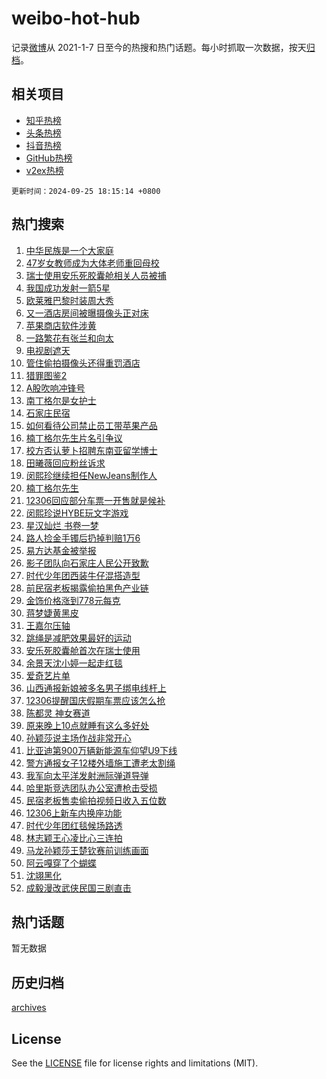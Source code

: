 # weibo-hot-hub

记录[微博](https://www.weibo.com)从 2021-1-7 日至今的热搜和热门话题。每小时抓取一次数据，按天[归档](archives)。

## 相关项目

- [知乎热榜](https://github.com/lonnyzhang423/zhihu-hot-hub)
- [头条热榜](https://github.com/lonnyzhang423/toutiao-hot-hub)
- [抖音热榜](https://github.com/lonnyzhang423/douyin-hot-hub)
- [GitHub热榜](https://github.com/lonnyzhang423/github-hot-hub)
- [v2ex热榜](https://github.com/lonnyzhang423/v2ex-hot-hub)


`更新时间：2024-09-25 18:15:14 +0800`

## 热门搜索

1. [中华民族是一个大家庭](https://m.weibo.cn/search?containerid=100103type%3D1%26t%3D10%26q%3D%23%E4%B8%AD%E5%8D%8E%E6%B0%91%E6%97%8F%E6%98%AF%E4%B8%80%E4%B8%AA%E5%A4%A7%E5%AE%B6%E5%BA%AD%23&stream_entry_id=51&isnewpage=1&extparam=seat%3D1%26pos%3D0%26filter_type%3Drealtimehot%26stream_entry_id%3D51%26q%3D%2523%25E4%25B8%25AD%25E5%258D%258E%25E6%25B0%2591%25E6%2597%258F%25E6%2598%25AF%25E4%25B8%2580%25E4%25B8%25AA%25E5%25A4%25A7%25E5%25AE%25B6%25E5%25BA%25AD%2523%26dgr%3D0%26c_type%3D51%26cate%3D10103%26display_time%3D1727259312%26pre_seqid%3D17272593129140415041912)
1. [47岁女教师成为大体老师重回母校](https://m.weibo.cn/search?containerid=100103type%3D1%26t%3D10%26q%3D%2347%E5%B2%81%E5%A5%B3%E6%95%99%E5%B8%88%E6%88%90%E4%B8%BA%E5%A4%A7%E4%BD%93%E8%80%81%E5%B8%88%E9%87%8D%E5%9B%9E%E6%AF%8D%E6%A0%A1%23&stream_entry_id=31&isnewpage=1&extparam=seat%3D1%26flag%3D1%26stream_entry_id%3D31%26pos%3D0%26realpos%3D1%26lcate%3D5001%26filter_type%3Drealtimehot%26c_type%3D31%26q%3D%252347%25E5%25B2%2581%25E5%25A5%25B3%25E6%2595%2599%25E5%25B8%2588%25E6%2588%2590%25E4%25B8%25BA%25E5%25A4%25A7%25E4%25BD%2593%25E8%2580%2581%25E5%25B8%2588%25E9%2587%258D%25E5%259B%259E%25E6%25AF%258D%25E6%25A0%25A1%2523%26dgr%3D0%26band_rank%3D1%26cate%3D5001%26display_time%3D1727259312%26pre_seqid%3D17272593129140415041912)
1. [瑞士使用安乐死胶囊舱相关人员被捕](https://m.weibo.cn/search?containerid=100103type%3D1%26t%3D10%26q%3D%23%E7%91%9E%E5%A3%AB%E4%BD%BF%E7%94%A8%E5%AE%89%E4%B9%90%E6%AD%BB%E8%83%B6%E5%9B%8A%E8%88%B1%E7%9B%B8%E5%85%B3%E4%BA%BA%E5%91%98%E8%A2%AB%E6%8D%95%23&stream_entry_id=31&isnewpage=1&extparam=seat%3D1%26flag%3D1%26stream_entry_id%3D31%26pos%3D1%26realpos%3D2%26lcate%3D5001%26filter_type%3Drealtimehot%26c_type%3D31%26q%3D%2523%25E7%2591%259E%25E5%25A3%25AB%25E4%25BD%25BF%25E7%2594%25A8%25E5%25AE%2589%25E4%25B9%2590%25E6%25AD%25BB%25E8%2583%25B6%25E5%259B%258A%25E8%2588%25B1%25E7%259B%25B8%25E5%2585%25B3%25E4%25BA%25BA%25E5%2591%2598%25E8%25A2%25AB%25E6%258D%2595%2523%26dgr%3D0%26band_rank%3D2%26cate%3D5001%26display_time%3D1727259312%26pre_seqid%3D17272593129140415041912)
1. [我国成功发射一箭5星](https://m.weibo.cn/search?containerid=100103type%3D1%26t%3D10%26q%3D%23%E6%88%91%E5%9B%BD%E6%88%90%E5%8A%9F%E5%8F%91%E5%B0%84%E4%B8%80%E7%AE%AD5%E6%98%9F%23&stream_entry_id=31&isnewpage=1&extparam=seat%3D1%26flag%3D0%26stream_entry_id%3D31%26pos%3D2%26realpos%3D3%26lcate%3D5001%26filter_type%3Drealtimehot%26c_type%3D31%26q%3D%2523%25E6%2588%2591%25E5%259B%25BD%25E6%2588%2590%25E5%258A%259F%25E5%258F%2591%25E5%25B0%2584%25E4%25B8%2580%25E7%25AE%25AD5%25E6%2598%259F%2523%26dgr%3D0%26band_rank%3D3%26cate%3D5001%26display_time%3D1727259312%26pre_seqid%3D17272593129140415041912)
1. [欧莱雅巴黎时装周大秀](https://m.weibo.cn/search?containerid=100103type%3D1%26t%3D10%26q%3D%23%E6%AC%A7%E8%8E%B1%E9%9B%85%E5%B7%B4%E9%BB%8E%E6%97%B6%E8%A3%85%E5%91%A8%E5%A4%A7%E7%A7%80%23&stream_entry_id=31&isnewpage=1&extparam=seat%3D1%26is_ad_pos%3D1%26stream_entry_id%3D31%26pos%3D3%26lcate%3D5001%26adid%3D256556%26band_rank%3D4%26filter_type%3Drealtimehot%26c_type%3D31%26q%3D%2523%25E6%25AC%25A7%25E8%258E%25B1%25E9%259B%2585%25E5%25B7%25B4%25E9%25BB%258E%25E6%2597%25B6%25E8%25A3%2585%25E5%2591%25A8%25E5%25A4%25A7%25E7%25A7%2580%2523%26dgr%3D0%26topic_ad%3D1%26cate%3D5001%26display_time%3D1727259312%26pre_seqid%3D17272593129140415041912)
1. [又一酒店房间被曝摄像头正对床](https://m.weibo.cn/search?containerid=100103type%3D1%26t%3D10%26q%3D%23%E5%8F%88%E4%B8%80%E9%85%92%E5%BA%97%E6%88%BF%E9%97%B4%E8%A2%AB%E6%9B%9D%E6%91%84%E5%83%8F%E5%A4%B4%E6%AD%A3%E5%AF%B9%E5%BA%8A%23&stream_entry_id=31&isnewpage=1&extparam=seat%3D1%26flag%3D1%26stream_entry_id%3D31%26pos%3D4%26realpos%3D4%26lcate%3D5001%26filter_type%3Drealtimehot%26c_type%3D31%26q%3D%2523%25E5%258F%2588%25E4%25B8%2580%25E9%2585%2592%25E5%25BA%2597%25E6%2588%25BF%25E9%2597%25B4%25E8%25A2%25AB%25E6%259B%259D%25E6%2591%2584%25E5%2583%258F%25E5%25A4%25B4%25E6%25AD%25A3%25E5%25AF%25B9%25E5%25BA%258A%2523%26dgr%3D0%26band_rank%3D4%26cate%3D5001%26display_time%3D1727259312%26pre_seqid%3D17272593129140415041912)
1. [苹果商店软件涉黄](https://m.weibo.cn/search?containerid=100103type%3D1%26t%3D10%26q%3D%23%E8%8B%B9%E6%9E%9C%E5%95%86%E5%BA%97%E8%BD%AF%E4%BB%B6%E6%B6%89%E9%BB%84%23&stream_entry_id=31&isnewpage=1&extparam=seat%3D1%26flag%3D2%26stream_entry_id%3D31%26pos%3D5%26realpos%3D5%26lcate%3D5001%26filter_type%3Drealtimehot%26c_type%3D31%26q%3D%2523%25E8%258B%25B9%25E6%259E%259C%25E5%2595%2586%25E5%25BA%2597%25E8%25BD%25AF%25E4%25BB%25B6%25E6%25B6%2589%25E9%25BB%2584%2523%26dgr%3D0%26band_rank%3D5%26cate%3D5001%26display_time%3D1727259312%26pre_seqid%3D17272593129140415041912)
1. [一路繁花有张兰和向太](https://m.weibo.cn/search?containerid=100103type%3D1%26t%3D10%26q%3D%E4%B8%80%E8%B7%AF%E7%B9%81%E8%8A%B1%E6%9C%89%E5%BC%A0%E5%85%B0%E5%92%8C%E5%90%91%E5%A4%AA&stream_entry_id=31&isnewpage=1&extparam=seat%3D1%26flag%3D1%26stream_entry_id%3D31%26pos%3D6%26realpos%3D6%26lcate%3D5001%26filter_type%3Drealtimehot%26c_type%3D31%26q%3D%25E4%25B8%2580%25E8%25B7%25AF%25E7%25B9%2581%25E8%258A%25B1%25E6%259C%2589%25E5%25BC%25A0%25E5%2585%25B0%25E5%2592%258C%25E5%2590%2591%25E5%25A4%25AA%26dgr%3D0%26band_rank%3D6%26cate%3D5001%26display_time%3D1727259312%26pre_seqid%3D17272593129140415041912)
1. [电视剧遮天](https://m.weibo.cn/search?containerid=100103type%3D1%26t%3D10%26q%3D%E7%94%B5%E8%A7%86%E5%89%A7%E9%81%AE%E5%A4%A9&stream_entry_id=31&isnewpage=1&extparam=seat%3D1%26flag%3D1%26stream_entry_id%3D31%26pos%3D7%26realpos%3D7%26lcate%3D5001%26filter_type%3Drealtimehot%26c_type%3D31%26q%3D%25E7%2594%25B5%25E8%25A7%2586%25E5%2589%25A7%25E9%2581%25AE%25E5%25A4%25A9%26dgr%3D0%26band_rank%3D7%26cate%3D5001%26display_time%3D1727259312%26pre_seqid%3D17272593129140415041912)
1. [管住偷拍摄像头还得重罚酒店](https://m.weibo.cn/search?containerid=100103type%3D1%26t%3D10%26q%3D%23%E7%AE%A1%E4%BD%8F%E5%81%B7%E6%8B%8D%E6%91%84%E5%83%8F%E5%A4%B4%E8%BF%98%E5%BE%97%E9%87%8D%E7%BD%9A%E9%85%92%E5%BA%97%23&stream_entry_id=31&isnewpage=1&extparam=seat%3D1%26flag%3D1%26stream_entry_id%3D31%26pos%3D8%26realpos%3D8%26lcate%3D5001%26filter_type%3Drealtimehot%26c_type%3D31%26q%3D%2523%25E7%25AE%25A1%25E4%25BD%258F%25E5%2581%25B7%25E6%258B%258D%25E6%2591%2584%25E5%2583%258F%25E5%25A4%25B4%25E8%25BF%2598%25E5%25BE%2597%25E9%2587%258D%25E7%25BD%259A%25E9%2585%2592%25E5%25BA%2597%2523%26dgr%3D0%26band_rank%3D8%26cate%3D5001%26display_time%3D1727259312%26pre_seqid%3D17272593129140415041912)
1. [猎罪图鉴2](https://m.weibo.cn/search?containerid=100103type%3D1%26t%3D10%26q%3D%E7%8C%8E%E7%BD%AA%E5%9B%BE%E9%89%B42&stream_entry_id=31&isnewpage=1&extparam=seat%3D1%26flag%3D16%26stream_entry_id%3D31%26pos%3D9%26realpos%3D9%26lcate%3D5001%26filter_type%3Drealtimehot%26c_type%3D31%26q%3D%25E7%258C%258E%25E7%25BD%25AA%25E5%259B%25BE%25E9%2589%25B42%26dgr%3D0%26band_rank%3D9%26cate%3D5001%26display_time%3D1727259312%26pre_seqid%3D17272593129140415041912)
1. [A股吹响冲锋号](https://m.weibo.cn/search?containerid=100103type%3D1%26t%3D10%26q%3D%23A%E8%82%A1%E5%90%B9%E5%93%8D%E5%86%B2%E9%94%8B%E5%8F%B7%23&stream_entry_id=31&isnewpage=1&extparam=seat%3D1%26flag%3D1%26stream_entry_id%3D31%26pos%3D10%26realpos%3D10%26lcate%3D5001%26filter_type%3Drealtimehot%26c_type%3D31%26q%3D%2523A%25E8%2582%25A1%25E5%2590%25B9%25E5%2593%258D%25E5%2586%25B2%25E9%2594%258B%25E5%258F%25B7%2523%26dgr%3D0%26band_rank%3D10%26cate%3D5001%26display_time%3D1727259312%26pre_seqid%3D17272593129140415041912)
1. [南丁格尔是女护士](https://m.weibo.cn/search?containerid=100103type%3D1%26t%3D10%26q%3D%E5%8D%97%E4%B8%81%E6%A0%BC%E5%B0%94%E6%98%AF%E5%A5%B3%E6%8A%A4%E5%A3%AB&stream_entry_id=31&isnewpage=1&extparam=seat%3D1%26flag%3D2%26stream_entry_id%3D31%26pos%3D11%26realpos%3D11%26lcate%3D5001%26filter_type%3Drealtimehot%26c_type%3D31%26q%3D%25E5%258D%2597%25E4%25B8%2581%25E6%25A0%25BC%25E5%25B0%2594%25E6%2598%25AF%25E5%25A5%25B3%25E6%258A%25A4%25E5%25A3%25AB%26dgr%3D0%26band_rank%3D11%26cate%3D5001%26display_time%3D1727259312%26pre_seqid%3D17272593129140415041912)
1. [石家庄民宿](https://m.weibo.cn/search?containerid=100103type%3D1%26t%3D10%26q%3D%E7%9F%B3%E5%AE%B6%E5%BA%84%E6%B0%91%E5%AE%BF&stream_entry_id=31&isnewpage=1&extparam=seat%3D1%26flag%3D0%26stream_entry_id%3D31%26pos%3D12%26realpos%3D12%26lcate%3D5001%26filter_type%3Drealtimehot%26c_type%3D31%26q%3D%25E7%259F%25B3%25E5%25AE%25B6%25E5%25BA%2584%25E6%25B0%2591%25E5%25AE%25BF%26dgr%3D0%26band_rank%3D12%26cate%3D5001%26display_time%3D1727259312%26pre_seqid%3D17272593129140415041912)
1. [如何看待公司禁止员工带苹果产品](https://m.weibo.cn/search?containerid=100103type%3D1%26t%3D10%26q%3D%23%E5%A6%82%E4%BD%95%E7%9C%8B%E5%BE%85%E5%85%AC%E5%8F%B8%E7%A6%81%E6%AD%A2%E5%91%98%E5%B7%A5%E5%B8%A6%E8%8B%B9%E6%9E%9C%E4%BA%A7%E5%93%81%23&stream_entry_id=31&isnewpage=1&extparam=seat%3D1%26flag%3D1%26stream_entry_id%3D31%26pos%3D13%26realpos%3D13%26lcate%3D5001%26filter_type%3Drealtimehot%26c_type%3D31%26q%3D%2523%25E5%25A6%2582%25E4%25BD%2595%25E7%259C%258B%25E5%25BE%2585%25E5%2585%25AC%25E5%258F%25B8%25E7%25A6%2581%25E6%25AD%25A2%25E5%2591%2598%25E5%25B7%25A5%25E5%25B8%25A6%25E8%258B%25B9%25E6%259E%259C%25E4%25BA%25A7%25E5%2593%2581%2523%26dgr%3D0%26band_rank%3D13%26cate%3D5001%26display_time%3D1727259312%26pre_seqid%3D17272593129140415041912)
1. [楠丁格尔先生片名引争议](https://m.weibo.cn/search?containerid=100103type%3D1%26t%3D10%26q%3D%23%E6%A5%A0%E4%B8%81%E6%A0%BC%E5%B0%94%E5%85%88%E7%94%9F%E7%89%87%E5%90%8D%E5%BC%95%E4%BA%89%E8%AE%AE%23&stream_entry_id=31&isnewpage=1&extparam=seat%3D1%26flag%3D0%26stream_entry_id%3D31%26pos%3D14%26realpos%3D14%26lcate%3D5001%26filter_type%3Drealtimehot%26c_type%3D31%26q%3D%2523%25E6%25A5%25A0%25E4%25B8%2581%25E6%25A0%25BC%25E5%25B0%2594%25E5%2585%2588%25E7%2594%259F%25E7%2589%2587%25E5%2590%258D%25E5%25BC%2595%25E4%25BA%2589%25E8%25AE%25AE%2523%26dgr%3D0%26band_rank%3D14%26cate%3D5001%26display_time%3D1727259312%26pre_seqid%3D17272593129140415041912)
1. [校方否认萝卜招聘东南亚留学博士](https://m.weibo.cn/search?containerid=100103type%3D1%26t%3D10%26q%3D%23%E6%A0%A1%E6%96%B9%E5%90%A6%E8%AE%A4%E8%90%9D%E5%8D%9C%E6%8B%9B%E8%81%98%E4%B8%9C%E5%8D%97%E4%BA%9A%E7%95%99%E5%AD%A6%E5%8D%9A%E5%A3%AB%23&stream_entry_id=31&isnewpage=1&extparam=seat%3D1%26flag%3D1%26stream_entry_id%3D31%26pos%3D15%26realpos%3D15%26lcate%3D5001%26filter_type%3Drealtimehot%26c_type%3D31%26q%3D%2523%25E6%25A0%25A1%25E6%2596%25B9%25E5%2590%25A6%25E8%25AE%25A4%25E8%2590%259D%25E5%258D%259C%25E6%258B%259B%25E8%2581%2598%25E4%25B8%259C%25E5%258D%2597%25E4%25BA%259A%25E7%2595%2599%25E5%25AD%25A6%25E5%258D%259A%25E5%25A3%25AB%2523%26dgr%3D0%26band_rank%3D15%26cate%3D5001%26display_time%3D1727259312%26pre_seqid%3D17272593129140415041912)
1. [田曦薇回应粉丝诉求](https://m.weibo.cn/search?containerid=100103type%3D1%26t%3D10%26q%3D%23%E7%94%B0%E6%9B%A6%E8%96%87%E5%9B%9E%E5%BA%94%E7%B2%89%E4%B8%9D%E8%AF%89%E6%B1%82%23&stream_entry_id=31&isnewpage=1&extparam=seat%3D1%26flag%3D1%26stream_entry_id%3D31%26pos%3D16%26realpos%3D16%26lcate%3D5001%26filter_type%3Drealtimehot%26c_type%3D31%26q%3D%2523%25E7%2594%25B0%25E6%259B%25A6%25E8%2596%2587%25E5%259B%259E%25E5%25BA%2594%25E7%25B2%2589%25E4%25B8%259D%25E8%25AF%2589%25E6%25B1%2582%2523%26dgr%3D0%26band_rank%3D16%26cate%3D5001%26display_time%3D1727259312%26pre_seqid%3D17272593129140415041912)
1. [闵熙珍继续担任NewJeans制作人](https://m.weibo.cn/search?containerid=100103type%3D1%26t%3D10%26q%3D%23%E9%97%B5%E7%86%99%E7%8F%8D%E7%BB%A7%E7%BB%AD%E6%8B%85%E4%BB%BBNewJeans%E5%88%B6%E4%BD%9C%E4%BA%BA%23&stream_entry_id=31&isnewpage=1&extparam=seat%3D1%26flag%3D1%26stream_entry_id%3D31%26pos%3D17%26realpos%3D17%26lcate%3D5001%26filter_type%3Drealtimehot%26c_type%3D31%26q%3D%2523%25E9%2597%25B5%25E7%2586%2599%25E7%258F%258D%25E7%25BB%25A7%25E7%25BB%25AD%25E6%258B%2585%25E4%25BB%25BBNewJeans%25E5%2588%25B6%25E4%25BD%259C%25E4%25BA%25BA%2523%26dgr%3D0%26band_rank%3D17%26cate%3D5001%26display_time%3D1727259312%26pre_seqid%3D17272593129140415041912)
1. [楠丁格尔先生](https://m.weibo.cn/search?containerid=100103type%3D1%26t%3D10%26q%3D%E6%A5%A0%E4%B8%81%E6%A0%BC%E5%B0%94%E5%85%88%E7%94%9F&stream_entry_id=31&isnewpage=1&extparam=seat%3D1%26flag%3D0%26stream_entry_id%3D31%26pos%3D18%26realpos%3D18%26lcate%3D5001%26filter_type%3Drealtimehot%26c_type%3D31%26q%3D%25E6%25A5%25A0%25E4%25B8%2581%25E6%25A0%25BC%25E5%25B0%2594%25E5%2585%2588%25E7%2594%259F%26dgr%3D0%26band_rank%3D18%26cate%3D5001%26display_time%3D1727259312%26pre_seqid%3D17272593129140415041912)
1. [12306回应部分车票一开售就是候补](https://m.weibo.cn/search?containerid=100103type%3D1%26t%3D10%26q%3D%2312306%E5%9B%9E%E5%BA%94%E9%83%A8%E5%88%86%E8%BD%A6%E7%A5%A8%E4%B8%80%E5%BC%80%E5%94%AE%E5%B0%B1%E6%98%AF%E5%80%99%E8%A1%A5%23&stream_entry_id=31&isnewpage=1&extparam=seat%3D1%26flag%3D0%26stream_entry_id%3D31%26pos%3D19%26realpos%3D19%26lcate%3D5001%26filter_type%3Drealtimehot%26c_type%3D31%26q%3D%252312306%25E5%259B%259E%25E5%25BA%2594%25E9%2583%25A8%25E5%2588%2586%25E8%25BD%25A6%25E7%25A5%25A8%25E4%25B8%2580%25E5%25BC%2580%25E5%2594%25AE%25E5%25B0%25B1%25E6%2598%25AF%25E5%2580%2599%25E8%25A1%25A5%2523%26dgr%3D0%26band_rank%3D19%26cate%3D5001%26display_time%3D1727259312%26pre_seqid%3D17272593129140415041912)
1. [闵熙珍说HYBE玩文字游戏](https://m.weibo.cn/search?containerid=100103type%3D1%26t%3D10%26q%3D%23%E9%97%B5%E7%86%99%E7%8F%8D%E8%AF%B4HYBE%E7%8E%A9%E6%96%87%E5%AD%97%E6%B8%B8%E6%88%8F%23&stream_entry_id=31&isnewpage=1&extparam=seat%3D1%26flag%3D1%26stream_entry_id%3D31%26pos%3D20%26realpos%3D20%26lcate%3D5001%26filter_type%3Drealtimehot%26c_type%3D31%26q%3D%2523%25E9%2597%25B5%25E7%2586%2599%25E7%258F%258D%25E8%25AF%25B4HYBE%25E7%258E%25A9%25E6%2596%2587%25E5%25AD%2597%25E6%25B8%25B8%25E6%2588%258F%2523%26dgr%3D0%26band_rank%3D20%26cate%3D5001%26display_time%3D1727259312%26pre_seqid%3D17272593129140415041912)
1. [星汉灿烂 书卷一梦](https://m.weibo.cn/search?containerid=100103type%3D1%26t%3D10%26q%3D%E6%98%9F%E6%B1%89%E7%81%BF%E7%83%82+%E4%B9%A6%E5%8D%B7%E4%B8%80%E6%A2%A6&stream_entry_id=31&isnewpage=1&extparam=seat%3D1%26flag%3D0%26stream_entry_id%3D31%26pos%3D21%26realpos%3D21%26lcate%3D5001%26filter_type%3Drealtimehot%26c_type%3D31%26q%3D%25E6%2598%259F%25E6%25B1%2589%25E7%2581%25BF%25E7%2583%2582%2520%25E4%25B9%25A6%25E5%258D%25B7%25E4%25B8%2580%25E6%25A2%25A6%26dgr%3D0%26band_rank%3D21%26cate%3D5001%26display_time%3D1727259312%26pre_seqid%3D17272593129140415041912)
1. [路人捡金手镯后扔掉判赔1万6](https://m.weibo.cn/search?containerid=100103type%3D1%26t%3D10%26q%3D%23%E8%B7%AF%E4%BA%BA%E6%8D%A1%E9%87%91%E6%89%8B%E9%95%AF%E5%90%8E%E6%89%94%E6%8E%89%E5%88%A4%E8%B5%941%E4%B8%876%23&stream_entry_id=31&isnewpage=1&extparam=seat%3D1%26flag%3D0%26stream_entry_id%3D31%26pos%3D22%26realpos%3D22%26lcate%3D5001%26filter_type%3Drealtimehot%26c_type%3D31%26q%3D%2523%25E8%25B7%25AF%25E4%25BA%25BA%25E6%258D%25A1%25E9%2587%2591%25E6%2589%258B%25E9%2595%25AF%25E5%2590%258E%25E6%2589%2594%25E6%258E%2589%25E5%2588%25A4%25E8%25B5%25941%25E4%25B8%25876%2523%26dgr%3D0%26band_rank%3D22%26cate%3D5001%26display_time%3D1727259312%26pre_seqid%3D17272593129140415041912)
1. [易方达基金被举报](https://m.weibo.cn/search?containerid=100103type%3D1%26t%3D10%26q%3D%23%E6%98%93%E6%96%B9%E8%BE%BE%E5%9F%BA%E9%87%91%E8%A2%AB%E4%B8%BE%E6%8A%A5%23&stream_entry_id=31&isnewpage=1&extparam=seat%3D1%26flag%3D1%26stream_entry_id%3D31%26pos%3D23%26realpos%3D23%26lcate%3D5001%26filter_type%3Drealtimehot%26c_type%3D31%26q%3D%2523%25E6%2598%2593%25E6%2596%25B9%25E8%25BE%25BE%25E5%259F%25BA%25E9%2587%2591%25E8%25A2%25AB%25E4%25B8%25BE%25E6%258A%25A5%2523%26dgr%3D0%26band_rank%3D23%26cate%3D5001%26display_time%3D1727259312%26pre_seqid%3D17272593129140415041912)
1. [影子团队向石家庄人民公开致歉](https://m.weibo.cn/search?containerid=100103type%3D1%26t%3D10%26q%3D%23%E5%BD%B1%E5%AD%90%E5%9B%A2%E9%98%9F%E5%90%91%E7%9F%B3%E5%AE%B6%E5%BA%84%E4%BA%BA%E6%B0%91%E5%85%AC%E5%BC%80%E8%87%B4%E6%AD%89%23&stream_entry_id=31&isnewpage=1&extparam=seat%3D1%26flag%3D0%26stream_entry_id%3D31%26pos%3D24%26realpos%3D24%26lcate%3D5001%26filter_type%3Drealtimehot%26c_type%3D31%26q%3D%2523%25E5%25BD%25B1%25E5%25AD%2590%25E5%259B%25A2%25E9%2598%259F%25E5%2590%2591%25E7%259F%25B3%25E5%25AE%25B6%25E5%25BA%2584%25E4%25BA%25BA%25E6%25B0%2591%25E5%2585%25AC%25E5%25BC%2580%25E8%2587%25B4%25E6%25AD%2589%2523%26dgr%3D0%26band_rank%3D24%26cate%3D5001%26display_time%3D1727259312%26pre_seqid%3D17272593129140415041912)
1. [时代少年团西装牛仔混搭造型](https://m.weibo.cn/search?containerid=100103type%3D1%26t%3D10%26q%3D%23%E6%97%B6%E4%BB%A3%E5%B0%91%E5%B9%B4%E5%9B%A2%E8%A5%BF%E8%A3%85%E7%89%9B%E4%BB%94%E6%B7%B7%E6%90%AD%E9%80%A0%E5%9E%8B%23&stream_entry_id=31&isnewpage=1&extparam=seat%3D1%26flag%3D1%26stream_entry_id%3D31%26pos%3D25%26realpos%3D25%26lcate%3D5001%26filter_type%3Drealtimehot%26c_type%3D31%26q%3D%2523%25E6%2597%25B6%25E4%25BB%25A3%25E5%25B0%2591%25E5%25B9%25B4%25E5%259B%25A2%25E8%25A5%25BF%25E8%25A3%2585%25E7%2589%259B%25E4%25BB%2594%25E6%25B7%25B7%25E6%2590%25AD%25E9%2580%25A0%25E5%259E%258B%2523%26dgr%3D0%26band_rank%3D25%26cate%3D5001%26display_time%3D1727259312%26pre_seqid%3D17272593129140415041912)
1. [前民宿老板揭露偷拍黑色产业链](https://m.weibo.cn/search?containerid=100103type%3D1%26t%3D10%26q%3D%23%E5%89%8D%E6%B0%91%E5%AE%BF%E8%80%81%E6%9D%BF%E6%8F%AD%E9%9C%B2%E5%81%B7%E6%8B%8D%E9%BB%91%E8%89%B2%E4%BA%A7%E4%B8%9A%E9%93%BE%23&stream_entry_id=31&isnewpage=1&extparam=seat%3D1%26flag%3D1%26stream_entry_id%3D31%26pos%3D26%26realpos%3D26%26lcate%3D5001%26filter_type%3Drealtimehot%26c_type%3D31%26q%3D%2523%25E5%2589%258D%25E6%25B0%2591%25E5%25AE%25BF%25E8%2580%2581%25E6%259D%25BF%25E6%258F%25AD%25E9%259C%25B2%25E5%2581%25B7%25E6%258B%258D%25E9%25BB%2591%25E8%2589%25B2%25E4%25BA%25A7%25E4%25B8%259A%25E9%2593%25BE%2523%26dgr%3D0%26band_rank%3D26%26cate%3D5001%26display_time%3D1727259312%26pre_seqid%3D17272593129140415041912)
1. [金饰价格涨到778元每克](https://m.weibo.cn/search?containerid=100103type%3D1%26t%3D10%26q%3D%23%E9%87%91%E9%A5%B0%E4%BB%B7%E6%A0%BC%E6%B6%A8%E5%88%B0778%E5%85%83%E6%AF%8F%E5%85%8B%23&stream_entry_id=31&isnewpage=1&extparam=seat%3D1%26flag%3D0%26stream_entry_id%3D31%26pos%3D27%26realpos%3D27%26lcate%3D5001%26filter_type%3Drealtimehot%26c_type%3D31%26q%3D%2523%25E9%2587%2591%25E9%25A5%25B0%25E4%25BB%25B7%25E6%25A0%25BC%25E6%25B6%25A8%25E5%2588%25B0778%25E5%2585%2583%25E6%25AF%258F%25E5%2585%258B%2523%26dgr%3D0%26band_rank%3D27%26cate%3D5001%26display_time%3D1727259312%26pre_seqid%3D17272593129140415041912)
1. [蒋梦婕黄黑皮](https://m.weibo.cn/search?containerid=100103type%3D1%26t%3D10%26q%3D%E8%92%8B%E6%A2%A6%E5%A9%95%E9%BB%84%E9%BB%91%E7%9A%AE&stream_entry_id=31&isnewpage=1&extparam=seat%3D1%26flag%3D1%26stream_entry_id%3D31%26pos%3D28%26realpos%3D28%26lcate%3D5001%26filter_type%3Drealtimehot%26c_type%3D31%26q%3D%25E8%2592%258B%25E6%25A2%25A6%25E5%25A9%2595%25E9%25BB%2584%25E9%25BB%2591%25E7%259A%25AE%26dgr%3D0%26band_rank%3D28%26cate%3D5001%26display_time%3D1727259312%26pre_seqid%3D17272593129140415041912)
1. [王嘉尔压轴](https://m.weibo.cn/search?containerid=100103type%3D1%26t%3D10%26q%3D%E7%8E%8B%E5%98%89%E5%B0%94%E5%8E%8B%E8%BD%B4&stream_entry_id=31&isnewpage=1&extparam=seat%3D1%26flag%3D1%26stream_entry_id%3D31%26pos%3D29%26realpos%3D29%26lcate%3D5001%26filter_type%3Drealtimehot%26c_type%3D31%26q%3D%25E7%258E%258B%25E5%2598%2589%25E5%25B0%2594%25E5%258E%258B%25E8%25BD%25B4%26dgr%3D0%26band_rank%3D29%26cate%3D5001%26display_time%3D1727259312%26pre_seqid%3D17272593129140415041912)
1. [跳绳是减肥效果最好的运动](https://m.weibo.cn/search?containerid=100103type%3D1%26t%3D10%26q%3D%23%E8%B7%B3%E7%BB%B3%E6%98%AF%E5%87%8F%E8%82%A5%E6%95%88%E6%9E%9C%E6%9C%80%E5%A5%BD%E7%9A%84%E8%BF%90%E5%8A%A8%23&stream_entry_id=31&isnewpage=1&extparam=seat%3D1%26flag%3D0%26stream_entry_id%3D31%26pos%3D30%26realpos%3D30%26lcate%3D5001%26filter_type%3Drealtimehot%26c_type%3D31%26q%3D%2523%25E8%25B7%25B3%25E7%25BB%25B3%25E6%2598%25AF%25E5%2587%258F%25E8%2582%25A5%25E6%2595%2588%25E6%259E%259C%25E6%259C%2580%25E5%25A5%25BD%25E7%259A%2584%25E8%25BF%2590%25E5%258A%25A8%2523%26dgr%3D0%26band_rank%3D30%26cate%3D5001%26display_time%3D1727259312%26pre_seqid%3D17272593129140415041912)
1. [安乐死胶囊舱首次在瑞士使用](https://m.weibo.cn/search?containerid=100103type%3D1%26t%3D10%26q%3D%23%E5%AE%89%E4%B9%90%E6%AD%BB%E8%83%B6%E5%9B%8A%E8%88%B1%E9%A6%96%E6%AC%A1%E5%9C%A8%E7%91%9E%E5%A3%AB%E4%BD%BF%E7%94%A8%23&stream_entry_id=31&isnewpage=1&extparam=seat%3D1%26flag%3D0%26stream_entry_id%3D31%26pos%3D31%26realpos%3D31%26lcate%3D5001%26filter_type%3Drealtimehot%26c_type%3D31%26q%3D%2523%25E5%25AE%2589%25E4%25B9%2590%25E6%25AD%25BB%25E8%2583%25B6%25E5%259B%258A%25E8%2588%25B1%25E9%25A6%2596%25E6%25AC%25A1%25E5%259C%25A8%25E7%2591%259E%25E5%25A3%25AB%25E4%25BD%25BF%25E7%2594%25A8%2523%26dgr%3D0%26band_rank%3D31%26cate%3D5001%26display_time%3D1727259312%26pre_seqid%3D17272593129140415041912)
1. [余景天沈小婷一起走红毯](https://m.weibo.cn/search?containerid=100103type%3D1%26t%3D10%26q%3D%23%E4%BD%99%E6%99%AF%E5%A4%A9%E6%B2%88%E5%B0%8F%E5%A9%B7%E4%B8%80%E8%B5%B7%E8%B5%B0%E7%BA%A2%E6%AF%AF%23&stream_entry_id=31&isnewpage=1&extparam=seat%3D1%26flag%3D1%26stream_entry_id%3D31%26pos%3D32%26realpos%3D32%26lcate%3D5001%26filter_type%3Drealtimehot%26c_type%3D31%26q%3D%2523%25E4%25BD%2599%25E6%2599%25AF%25E5%25A4%25A9%25E6%25B2%2588%25E5%25B0%258F%25E5%25A9%25B7%25E4%25B8%2580%25E8%25B5%25B7%25E8%25B5%25B0%25E7%25BA%25A2%25E6%25AF%25AF%2523%26dgr%3D0%26band_rank%3D32%26cate%3D5001%26display_time%3D1727259312%26pre_seqid%3D17272593129140415041912)
1. [爱奇艺片单](https://m.weibo.cn/search?containerid=100103type%3D1%26t%3D10%26q%3D%E7%88%B1%E5%A5%87%E8%89%BA%E7%89%87%E5%8D%95&stream_entry_id=31&isnewpage=1&extparam=seat%3D1%26flag%3D0%26stream_entry_id%3D31%26pos%3D33%26realpos%3D33%26lcate%3D5001%26filter_type%3Drealtimehot%26c_type%3D31%26q%3D%25E7%2588%25B1%25E5%25A5%2587%25E8%2589%25BA%25E7%2589%2587%25E5%258D%2595%26dgr%3D0%26band_rank%3D33%26cate%3D5001%26display_time%3D1727259312%26pre_seqid%3D17272593129140415041912)
1. [山西通报新娘被多名男子绑电线杆上](https://m.weibo.cn/search?containerid=100103type%3D1%26t%3D10%26q%3D%23%E5%B1%B1%E8%A5%BF%E9%80%9A%E6%8A%A5%E6%96%B0%E5%A8%98%E8%A2%AB%E5%A4%9A%E5%90%8D%E7%94%B7%E5%AD%90%E7%BB%91%E7%94%B5%E7%BA%BF%E6%9D%86%E4%B8%8A%23&stream_entry_id=31&isnewpage=1&extparam=seat%3D1%26flag%3D0%26stream_entry_id%3D31%26pos%3D34%26realpos%3D34%26lcate%3D5001%26filter_type%3Drealtimehot%26c_type%3D31%26q%3D%2523%25E5%25B1%25B1%25E8%25A5%25BF%25E9%2580%259A%25E6%258A%25A5%25E6%2596%25B0%25E5%25A8%2598%25E8%25A2%25AB%25E5%25A4%259A%25E5%2590%258D%25E7%2594%25B7%25E5%25AD%2590%25E7%25BB%2591%25E7%2594%25B5%25E7%25BA%25BF%25E6%259D%2586%25E4%25B8%258A%2523%26dgr%3D0%26band_rank%3D34%26cate%3D5001%26display_time%3D1727259312%26pre_seqid%3D17272593129140415041912)
1. [12306提醒国庆假期车票应该怎么抢](https://m.weibo.cn/search?containerid=100103type%3D1%26t%3D10%26q%3D%2312306%E6%8F%90%E9%86%92%E5%9B%BD%E5%BA%86%E5%81%87%E6%9C%9F%E8%BD%A6%E7%A5%A8%E5%BA%94%E8%AF%A5%E6%80%8E%E4%B9%88%E6%8A%A2%23&stream_entry_id=31&isnewpage=1&extparam=seat%3D1%26flag%3D0%26stream_entry_id%3D31%26pos%3D35%26realpos%3D35%26lcate%3D5001%26filter_type%3Drealtimehot%26c_type%3D31%26q%3D%252312306%25E6%258F%2590%25E9%2586%2592%25E5%259B%25BD%25E5%25BA%2586%25E5%2581%2587%25E6%259C%259F%25E8%25BD%25A6%25E7%25A5%25A8%25E5%25BA%2594%25E8%25AF%25A5%25E6%2580%258E%25E4%25B9%2588%25E6%258A%25A2%2523%26dgr%3D0%26band_rank%3D35%26cate%3D5001%26display_time%3D1727259312%26pre_seqid%3D17272593129140415041912)
1. [陈都灵 神女赛道](https://m.weibo.cn/search?containerid=100103type%3D1%26t%3D10%26q%3D%E9%99%88%E9%83%BD%E7%81%B5+%E7%A5%9E%E5%A5%B3%E8%B5%9B%E9%81%93&stream_entry_id=31&isnewpage=1&extparam=seat%3D1%26flag%3D1%26stream_entry_id%3D31%26pos%3D36%26realpos%3D36%26lcate%3D5001%26filter_type%3Drealtimehot%26c_type%3D31%26q%3D%25E9%2599%2588%25E9%2583%25BD%25E7%2581%25B5%2520%25E7%25A5%259E%25E5%25A5%25B3%25E8%25B5%259B%25E9%2581%2593%26dgr%3D0%26band_rank%3D36%26cate%3D5001%26display_time%3D1727259312%26pre_seqid%3D17272593129140415041912)
1. [原来晚上10点就睡有这么多好处](https://m.weibo.cn/search?containerid=100103type%3D1%26t%3D10%26q%3D%23%E5%8E%9F%E6%9D%A5%E6%99%9A%E4%B8%8A10%E7%82%B9%E5%B0%B1%E7%9D%A1%E6%9C%89%E8%BF%99%E4%B9%88%E5%A4%9A%E5%A5%BD%E5%A4%84%23&stream_entry_id=31&isnewpage=1&extparam=seat%3D1%26flag%3D0%26stream_entry_id%3D31%26pos%3D37%26realpos%3D37%26lcate%3D5001%26filter_type%3Drealtimehot%26c_type%3D31%26q%3D%2523%25E5%258E%259F%25E6%259D%25A5%25E6%2599%259A%25E4%25B8%258A10%25E7%2582%25B9%25E5%25B0%25B1%25E7%259D%25A1%25E6%259C%2589%25E8%25BF%2599%25E4%25B9%2588%25E5%25A4%259A%25E5%25A5%25BD%25E5%25A4%2584%2523%26dgr%3D0%26band_rank%3D37%26cate%3D5001%26display_time%3D1727259312%26pre_seqid%3D17272593129140415041912)
1. [孙颖莎说主场作战非常开心](https://m.weibo.cn/search?containerid=100103type%3D1%26t%3D10%26q%3D%23%E5%AD%99%E9%A2%96%E8%8E%8E%E8%AF%B4%E4%B8%BB%E5%9C%BA%E4%BD%9C%E6%88%98%E9%9D%9E%E5%B8%B8%E5%BC%80%E5%BF%83%23&stream_entry_id=31&isnewpage=1&extparam=seat%3D1%26flag%3D1%26stream_entry_id%3D31%26pos%3D38%26realpos%3D38%26lcate%3D5001%26filter_type%3Drealtimehot%26c_type%3D31%26q%3D%2523%25E5%25AD%2599%25E9%25A2%2596%25E8%258E%258E%25E8%25AF%25B4%25E4%25B8%25BB%25E5%259C%25BA%25E4%25BD%259C%25E6%2588%2598%25E9%259D%259E%25E5%25B8%25B8%25E5%25BC%2580%25E5%25BF%2583%2523%26dgr%3D0%26band_rank%3D38%26cate%3D5001%26display_time%3D1727259312%26pre_seqid%3D17272593129140415041912)
1. [比亚迪第900万辆新能源车仰望U9下线](https://m.weibo.cn/search?containerid=100103type%3D1%26t%3D10%26q%3D%23%E6%AF%94%E4%BA%9A%E8%BF%AA%E7%AC%AC900%E4%B8%87%E8%BE%86%E6%96%B0%E8%83%BD%E6%BA%90%E8%BD%A6%E4%BB%B0%E6%9C%9BU9%E4%B8%8B%E7%BA%BF%23&stream_entry_id=31&isnewpage=1&extparam=seat%3D1%26flag%3D0%26stream_entry_id%3D31%26pos%3D39%26realpos%3D39%26lcate%3D5001%26adid%3D256547%26filter_type%3Drealtimehot%26c_type%3D31%26q%3D%2523%25E6%25AF%2594%25E4%25BA%259A%25E8%25BF%25AA%25E7%25AC%25AC900%25E4%25B8%2587%25E8%25BE%2586%25E6%2596%25B0%25E8%2583%25BD%25E6%25BA%2590%25E8%25BD%25A6%25E4%25BB%25B0%25E6%259C%259BU9%25E4%25B8%258B%25E7%25BA%25BF%2523%26dgr%3D0%26band_rank%3D39%26cate%3D5001%26display_time%3D1727259312%26pre_seqid%3D17272593129140415041912)
1. [警方通报女子12楼外墙施工遭老太割绳](https://m.weibo.cn/search?containerid=100103type%3D1%26t%3D10%26q%3D%23%E8%AD%A6%E6%96%B9%E9%80%9A%E6%8A%A5%E5%A5%B3%E5%AD%9012%E6%A5%BC%E5%A4%96%E5%A2%99%E6%96%BD%E5%B7%A5%E9%81%AD%E8%80%81%E5%A4%AA%E5%89%B2%E7%BB%B3%23&stream_entry_id=31&isnewpage=1&extparam=seat%3D1%26flag%3D0%26stream_entry_id%3D31%26pos%3D40%26realpos%3D40%26lcate%3D5001%26filter_type%3Drealtimehot%26c_type%3D31%26q%3D%2523%25E8%25AD%25A6%25E6%2596%25B9%25E9%2580%259A%25E6%258A%25A5%25E5%25A5%25B3%25E5%25AD%259012%25E6%25A5%25BC%25E5%25A4%2596%25E5%25A2%2599%25E6%2596%25BD%25E5%25B7%25A5%25E9%2581%25AD%25E8%2580%2581%25E5%25A4%25AA%25E5%2589%25B2%25E7%25BB%25B3%2523%26dgr%3D0%26band_rank%3D40%26cate%3D5001%26display_time%3D1727259312%26pre_seqid%3D17272593129140415041912)
1. [我军向太平洋发射洲际弹道导弹](https://m.weibo.cn/search?containerid=100103type%3D1%26t%3D10%26q%3D%23%E6%88%91%E5%86%9B%E5%90%91%E5%A4%AA%E5%B9%B3%E6%B4%8B%E5%8F%91%E5%B0%84%E6%B4%B2%E9%99%85%E5%BC%B9%E9%81%93%E5%AF%BC%E5%BC%B9%23&stream_entry_id=31&isnewpage=1&extparam=seat%3D1%26flag%3D0%26stream_entry_id%3D31%26pos%3D41%26realpos%3D41%26lcate%3D5001%26filter_type%3Drealtimehot%26c_type%3D31%26q%3D%2523%25E6%2588%2591%25E5%2586%259B%25E5%2590%2591%25E5%25A4%25AA%25E5%25B9%25B3%25E6%25B4%258B%25E5%258F%2591%25E5%25B0%2584%25E6%25B4%25B2%25E9%2599%2585%25E5%25BC%25B9%25E9%2581%2593%25E5%25AF%25BC%25E5%25BC%25B9%2523%26dgr%3D0%26band_rank%3D41%26cate%3D5001%26display_time%3D1727259312%26pre_seqid%3D17272593129140415041912)
1. [哈里斯竞选团队办公室遭枪击受损](https://m.weibo.cn/search?containerid=100103type%3D1%26t%3D10%26q%3D%23%E5%93%88%E9%87%8C%E6%96%AF%E7%AB%9E%E9%80%89%E5%9B%A2%E9%98%9F%E5%8A%9E%E5%85%AC%E5%AE%A4%E9%81%AD%E6%9E%AA%E5%87%BB%E5%8F%97%E6%8D%9F%23&stream_entry_id=31&isnewpage=1&extparam=seat%3D1%26flag%3D1%26stream_entry_id%3D31%26pos%3D42%26realpos%3D42%26lcate%3D5001%26filter_type%3Drealtimehot%26c_type%3D31%26q%3D%2523%25E5%2593%2588%25E9%2587%258C%25E6%2596%25AF%25E7%25AB%259E%25E9%2580%2589%25E5%259B%25A2%25E9%2598%259F%25E5%258A%259E%25E5%2585%25AC%25E5%25AE%25A4%25E9%2581%25AD%25E6%259E%25AA%25E5%2587%25BB%25E5%258F%2597%25E6%258D%259F%2523%26dgr%3D0%26band_rank%3D42%26cate%3D5001%26display_time%3D1727259312%26pre_seqid%3D17272593129140415041912)
1. [民宿老板售卖偷拍视频日收入五位数](https://m.weibo.cn/search?containerid=100103type%3D1%26t%3D10%26q%3D%23%E6%B0%91%E5%AE%BF%E8%80%81%E6%9D%BF%E5%94%AE%E5%8D%96%E5%81%B7%E6%8B%8D%E8%A7%86%E9%A2%91%E6%97%A5%E6%94%B6%E5%85%A5%E4%BA%94%E4%BD%8D%E6%95%B0%23&stream_entry_id=31&isnewpage=1&extparam=seat%3D1%26flag%3D0%26stream_entry_id%3D31%26pos%3D43%26realpos%3D43%26lcate%3D5001%26filter_type%3Drealtimehot%26c_type%3D31%26q%3D%2523%25E6%25B0%2591%25E5%25AE%25BF%25E8%2580%2581%25E6%259D%25BF%25E5%2594%25AE%25E5%258D%2596%25E5%2581%25B7%25E6%258B%258D%25E8%25A7%2586%25E9%25A2%2591%25E6%2597%25A5%25E6%2594%25B6%25E5%2585%25A5%25E4%25BA%2594%25E4%25BD%258D%25E6%2595%25B0%2523%26dgr%3D0%26band_rank%3D43%26cate%3D5001%26display_time%3D1727259312%26pre_seqid%3D17272593129140415041912)
1. [12306上新车内换座功能](https://m.weibo.cn/search?containerid=100103type%3D1%26t%3D10%26q%3D%2312306%E4%B8%8A%E6%96%B0%E8%BD%A6%E5%86%85%E6%8D%A2%E5%BA%A7%E5%8A%9F%E8%83%BD%23&stream_entry_id=31&isnewpage=1&extparam=seat%3D1%26flag%3D1%26stream_entry_id%3D31%26pos%3D44%26realpos%3D44%26lcate%3D5001%26filter_type%3Drealtimehot%26c_type%3D31%26q%3D%252312306%25E4%25B8%258A%25E6%2596%25B0%25E8%25BD%25A6%25E5%2586%2585%25E6%258D%25A2%25E5%25BA%25A7%25E5%258A%259F%25E8%2583%25BD%2523%26dgr%3D0%26band_rank%3D44%26cate%3D5001%26display_time%3D1727259312%26pre_seqid%3D17272593129140415041912)
1. [时代少年团红毯候场路透](https://m.weibo.cn/search?containerid=100103type%3D1%26t%3D10%26q%3D%23%E6%97%B6%E4%BB%A3%E5%B0%91%E5%B9%B4%E5%9B%A2%E7%BA%A2%E6%AF%AF%E5%80%99%E5%9C%BA%E8%B7%AF%E9%80%8F%23&stream_entry_id=31&isnewpage=1&extparam=seat%3D1%26flag%3D1%26stream_entry_id%3D31%26pos%3D45%26realpos%3D45%26lcate%3D5001%26filter_type%3Drealtimehot%26c_type%3D31%26q%3D%2523%25E6%2597%25B6%25E4%25BB%25A3%25E5%25B0%2591%25E5%25B9%25B4%25E5%259B%25A2%25E7%25BA%25A2%25E6%25AF%25AF%25E5%2580%2599%25E5%259C%25BA%25E8%25B7%25AF%25E9%2580%258F%2523%26dgr%3D0%26band_rank%3D45%26cate%3D5001%26display_time%3D1727259312%26pre_seqid%3D17272593129140415041912)
1. [林志颖王心凌比心三连拍](https://m.weibo.cn/search?containerid=100103type%3D1%26t%3D10%26q%3D%E6%9E%97%E5%BF%97%E9%A2%96%E7%8E%8B%E5%BF%83%E5%87%8C%E6%AF%94%E5%BF%83%E4%B8%89%E8%BF%9E%E6%8B%8D&stream_entry_id=31&isnewpage=1&extparam=seat%3D1%26flag%3D1%26stream_entry_id%3D31%26pos%3D46%26realpos%3D46%26lcate%3D5001%26filter_type%3Drealtimehot%26c_type%3D31%26q%3D%25E6%259E%2597%25E5%25BF%2597%25E9%25A2%2596%25E7%258E%258B%25E5%25BF%2583%25E5%2587%258C%25E6%25AF%2594%25E5%25BF%2583%25E4%25B8%2589%25E8%25BF%259E%25E6%258B%258D%26dgr%3D0%26band_rank%3D46%26cate%3D5001%26display_time%3D1727259312%26pre_seqid%3D17272593129140415041912)
1. [马龙孙颖莎王楚钦赛前训练画面](https://m.weibo.cn/search?containerid=100103type%3D1%26t%3D10%26q%3D%23%E9%A9%AC%E9%BE%99%E5%AD%99%E9%A2%96%E8%8E%8E%E7%8E%8B%E6%A5%9A%E9%92%A6%E8%B5%9B%E5%89%8D%E8%AE%AD%E7%BB%83%E7%94%BB%E9%9D%A2%23&stream_entry_id=31&isnewpage=1&extparam=seat%3D1%26flag%3D1%26stream_entry_id%3D31%26pos%3D47%26realpos%3D47%26lcate%3D5001%26filter_type%3Drealtimehot%26c_type%3D31%26q%3D%2523%25E9%25A9%25AC%25E9%25BE%2599%25E5%25AD%2599%25E9%25A2%2596%25E8%258E%258E%25E7%258E%258B%25E6%25A5%259A%25E9%2592%25A6%25E8%25B5%259B%25E5%2589%258D%25E8%25AE%25AD%25E7%25BB%2583%25E7%2594%25BB%25E9%259D%25A2%2523%26dgr%3D0%26band_rank%3D47%26cate%3D5001%26display_time%3D1727259312%26pre_seqid%3D17272593129140415041912)
1. [阿云嘎穿了个蝴蝶](https://m.weibo.cn/search?containerid=100103type%3D1%26t%3D10%26q%3D%E9%98%BF%E4%BA%91%E5%98%8E%E7%A9%BF%E4%BA%86%E4%B8%AA%E8%9D%B4%E8%9D%B6&stream_entry_id=31&isnewpage=1&extparam=seat%3D1%26flag%3D1%26stream_entry_id%3D31%26pos%3D48%26realpos%3D48%26lcate%3D5001%26filter_type%3Drealtimehot%26c_type%3D31%26q%3D%25E9%2598%25BF%25E4%25BA%2591%25E5%2598%258E%25E7%25A9%25BF%25E4%25BA%2586%25E4%25B8%25AA%25E8%259D%25B4%25E8%259D%25B6%26dgr%3D0%26band_rank%3D48%26cate%3D5001%26display_time%3D1727259312%26pre_seqid%3D17272593129140415041912)
1. [沈翊黑化](https://m.weibo.cn/search?containerid=100103type%3D1%26t%3D10%26q%3D%23%E6%B2%88%E7%BF%8A%E9%BB%91%E5%8C%96%23&stream_entry_id=31&isnewpage=1&extparam=seat%3D1%26flag%3D1%26stream_entry_id%3D31%26pos%3D49%26realpos%3D49%26lcate%3D5001%26filter_type%3Drealtimehot%26c_type%3D31%26q%3D%2523%25E6%25B2%2588%25E7%25BF%258A%25E9%25BB%2591%25E5%258C%2596%2523%26dgr%3D0%26band_rank%3D49%26cate%3D5001%26display_time%3D1727259312%26pre_seqid%3D17272593129140415041912)
1. [成毅漫改武侠民国三剧直击](https://m.weibo.cn/search?containerid=100103type%3D1%26t%3D10%26q%3D%E6%88%90%E6%AF%85%E6%BC%AB%E6%94%B9%E6%AD%A6%E4%BE%A0%E6%B0%91%E5%9B%BD%E4%B8%89%E5%89%A7%E7%9B%B4%E5%87%BB&stream_entry_id=31&isnewpage=1&extparam=seat%3D1%26flag%3D1%26stream_entry_id%3D31%26pos%3D50%26realpos%3D50%26lcate%3D5001%26filter_type%3Drealtimehot%26c_type%3D31%26q%3D%25E6%2588%2590%25E6%25AF%2585%25E6%25BC%25AB%25E6%2594%25B9%25E6%25AD%25A6%25E4%25BE%25A0%25E6%25B0%2591%25E5%259B%25BD%25E4%25B8%2589%25E5%2589%25A7%25E7%259B%25B4%25E5%2587%25BB%26dgr%3D0%26band_rank%3D50%26cate%3D5001%26display_time%3D1727259312%26pre_seqid%3D17272593129140415041912)

## 热门话题

暂无数据

## 历史归档

[archives](archives)

## License

See the [LICENSE](LICENSE) file for license rights and limitations (MIT).
